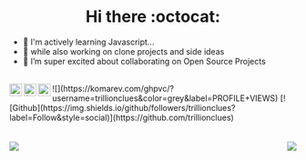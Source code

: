 

<h1 align="center"> Hi there :octocat:</h1>

- 🌱 I'm actively learning Javascript...
- 🌱 while also working on clone projects and side ideas
- 👯 I’m super excited about collaborating on Open Source Projects
 
 </br>
 
<a href="mailto:exceln646@gmail.com">
  <img align="left" alt="Excel Nwachukwu" | Email" width="22px" src="https://www.svgrepo.com/show/92674/email.svg" />
</a>
<a href="https://twitter.com/trillionclues" target="_blank">
  <img align="left" alt="{Excell.near}" | Twitter" width="22px" src="https://raw.githubusercontent.com/peterthehan/peterthehan/master/assets/twitter.svg" />
</a>
<a href="https://www.linkedin.com/in/trillionclues-excel/" target="_blank">
  <img align="left" alt="Excel's LinkedIN" | width="22px" src="https://raw.githubusercontent.com/peterthehan/peterthehan/master/assets/linkedin.svg" />
</a>
![](https://komarev.com/ghpvc/?username=trillionclues&color=grey&label=PROFILE+VIEWS)
[![Github](https://img.shields.io/github/followers/trillionclues?label=Follow&style=social)](https://github.com/trillionclues)
</br>
<br />


<!--
![Excel's Github stats](https://github-readme-stats.vercel.app/api?username=trillionclues&show_icons=true&theme=tokyonight)
![Top Langs] (https://readme-stats-cfgj2cxdy.vercel.app/api/top-langs/?username=trillionclues&hide=php&theme=tokyonight)
-->
<br />
<div>
<a href="https://github-readme-stats.vercel.app/api?username=trillionclues&theme=tokyonight"> <img  align="left" src="https://github-readme-stats.vercel.app/api?username=trillionclues&count_private=true&show_icons=true&theme=tokyonight" /></a>
<a href="https://github-readme-stats.vercel.app/api/top-langs/?username=trillioncues&hide=php&theme=tokyonight"><img align="right" src="https://github-readme-stats.vercel.app/api/top-langs/?username=trillionclues&hide=php&theme=tokyonight" /></a>
</div>
